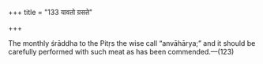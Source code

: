 +++
title = "133 यावतो ग्रसते"

+++

The monthly śrāddha to the Pitṛs the wise call “anvāhārya;” and it should be carefully performed with such meat as has been commended.—(123)
